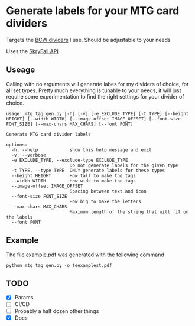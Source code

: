 # Generate labels for your MTG card dividers

Targets the [BCW dividers](https://www.amazon.com/BCW-Brand-Trading-Divider-Cards/dp/B09JWZTTYD/) I use. Should be adjustable to your needs

Uses the [SkryFall API](https://scryfall.com/docs/api)

## Useage
Calling with no arguments will generate labes for my dividers of choice, for all set types. Pretty much everything is tunable to your needs, it will just require some experimentation to find the right settings for your divider of choice.

```
usage: mtg_tag_gen.py [-h] [-v] [-e EXCLUDE_TYPE] [-t TYPE] [--height HEIGHT] [--width WIDTH] [--image-offset IMAGE_OFFSET] [--font-size FONT_SIZE] [--max-chars MAX_CHARS] [--font FONT]

Generate MTG card divider labels

options:
  -h, --help            show this help message and exit
  -v, --verbose
  -e EXCLUDE_TYPE, --exclude-type EXCLUDE_TYPE
                        Do not generate labels for the given type
  -t TYPE, --type TYPE  ONLY generate labels for these types
  --height HEIGHT       How tall to make the tags
  --width WIDTH         How wide to make the tags
  --image-offset IMAGE_OFFSET
                        Spacing between text and icon
  --font-size FONT_SIZE
                        How big to make the letters
  --max-chars MAX_CHARS
                        Maximum length of the string that will fit on the labels
  --font FONT
  ```
## Example
The file [example.pdf](./example.pdf) was generated with the following command

```shell
python mtg_tag_gen.py -o teexamplest.pdf 
```

## TODO
- [x] Params
- [ ] CI/CD
- [ ] Probably a half dozen other things
- [x] Docs